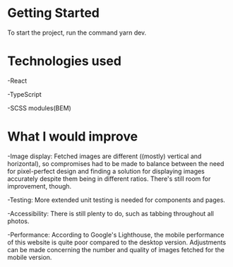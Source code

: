 # Getting Started

To start the project, run the command yarn dev.

# Technologies used

-React

-TypeScript

-SCSS modules(BEM)

# What I would improve

-Image display: Fetched images are different ((mostly) vertical and horizontal), so compromises had to be made to balance between the need for pixel-perfect design and finding a solution for displaying images accurately despite them being in different ratios. There's still room for improvement, though.

-Testing: More extended unit testing is needed for components and pages.

-Accessibility: There is still plenty to do, such as tabbing throughout all photos.

-Performance: According to Google's Lighthouse, the mobile performance of this website is quite poor compared to the desktop version. Adjustments can be made concerning the number and quality of images fetched for the mobile version.

